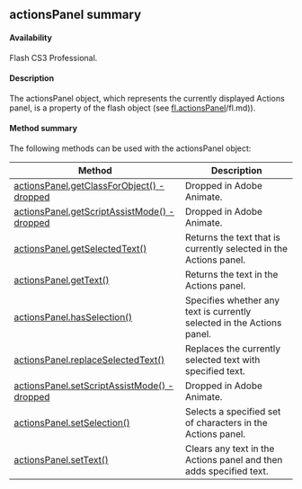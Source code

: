 ## actionsPanel summary

#### Availability

Flash CS3 Professional.

#### Description

The actionsPanel object, which represents the currently displayed Actions panel, is a property of the flash object (see [fl.actionsPanel](#!AdobeDocs/developers-animatesdk-docs/test/flash_object_(fl)/fl.md)/fl.md)).

#### Method summary

The following methods can be used with the actionsPanel object:

| **Method**                                                                                                                           | **Description**                                                        |
|--------------------------------------------------------------------------------------------------------------------------------------|------------------------------------------------------------------------|
| [actionsPanel.getClassForObject() -](#actionsPanel.getClassForObject()_-_dropp) [dropped](#actionsPanel.getClassForObject()_-_dropp) | Dropped in Adobe Animate.                                              |
| [actionsPanel.getScriptAssistMode() -](#_bookmark34) [dropped](#_bookmark34)                                                         | Dropped in Adobe Animate.                                              |
| [actionsPanel.getSelectedText()](#!AdobeDocs/developers-animatesdk-docs/test/actionsPanel_object/actionsPane2.md)                                                                                       | Returns the text that is currently selected in the Actions panel.      |
| [actionsPanel.getText()](#!AdobeDocs/developers-animatesdk-docs/test/actionsPanel_object/actionsPane3.md)                                                                                               | Returns the text in the Actions panel.                                 |
| [actionsPanel.hasSelection()](#!AdobeDocs/developers-animatesdk-docs/test/actionsPanel_object/actionsPane4.md)                                                                                          | Specifies whether any text is currently selected in the Actions panel. |
| [actionsPanel.replaceSelectedText()](#!AdobeDocs/developers-animatesdk-docs/test/actionsPanel_object/actionsPane5.md)                                                                                   | Replaces the currently selected text with specified text.              |
| [actionsPanel.setScriptAssistMode() -](#_bookmark39) [dropped](#_bookmark39)                                                         | Dropped in Adobe Animate.                                              |
| [actionsPanel.setSelection()](#!AdobeDocs/developers-animatesdk-docs/test/actionsPanel_object/actionsPane7.md)                                                                                          | Selects a specified set of characters in the Actions panel.            |
| [actionsPanel.setText()](#!AdobeDocs/developers-animatesdk-docs/test/actionsPanel_object/actionsPane8.md)                                                                                               | Clears any text in the Actions panel and then adds specified text.     |

<span id="actionsPanel.getClassForObject()_-_dropp" class="anchor"></span>

